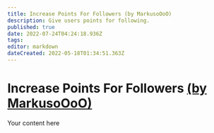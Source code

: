 ```yaml
---
title: Increase Points For Followers (by MarkusoOoO)
description: Give users points for following.
published: true
date: 2022-07-24T04:24:18.936Z
tags: 
editor: markdown
dateCreated: 2022-05-18T01:34:51.363Z
---
```


# Increase Points For Followers [(by MarkusoOoO)](https://www.twitch.tv/MarkusoOoO)
Your content here